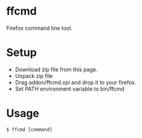 # ffcmd
Firefox command line tool.

# Setup

* Download zip file from this page.
* Unpack zip file 
* Drag addon/ffcmd.xpi and drop it to your firefox.
* Set PATH environment variable to bin/ffcmd

# Usage

`$ ffcmd [command]`
